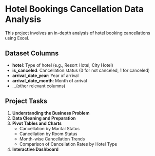 # Hotel Bookings Cancellation Data Analysis

This project involves an in-depth analysis of hotel booking cancellations using Excel.

## Dataset Columns

- **hotel**: Type of hotel (e.g., Resort Hotel, City Hotel)
- **is_canceled**: Cancellation status (0 for not canceled, 1 for canceled)
- **arrival_date_year**: Year of arrival
- **arrival_date_month**: Month of arrival
- ...(other relevant columns)

## Project Tasks

1. **Understanding the Business Problem**
2. **Data Cleaning and Preparation**
3. **Pivot Tables and Charts**
   - Cancellation by Marital Status
   - Cancellation by Room Status
   - Month-wise Cancellation Trends
   - Comparison of Cancellation Rates by Hotel Type
4. **Interactive Dashboard**
